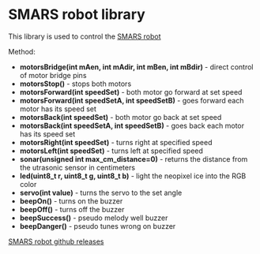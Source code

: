 # SMARS robot library

This library is used to control the [SMARS robot](https://github.com/jerabina/SMARS)

Method:
- **motorsBridge(int mAen, int mAdir, int mBen, int mBdir)** - direct control of motor bridge pins
- **motorsStop()** - stops both motors 
- **motorsForward(int speedSet)** - both motor go forward at set speed
- **motorsForward(int speedSetA, int speedSetB)** - goes forward each motor has its speed set
- **motorsBack(int speedSet)** - both motor go back at set speed
- **motorsBack(int speedSetA, int speedSetB)** - goes back each motor has its speed set
- **motorsRight(int speedSet)** - turns right at specified speed
- **motorsLeft(int speedSet)** - turns left at specified speed
- **sonar(unsigned int max_cm_distance=0)** - returns the distance from the utrasonic sensor in centimeters
- **led(uint8_t r, uint8_t g, uint8_t b)** - light the neopixel ice into the RGB color
- **servo(int value)** - turns the servo to the set angle
- **beepOn()** - turns on the buzzer
- **beepOff()** - turns off the buzzer
- **beepSuccess()** - pseudo melody well buzzer
- **beepDanger()** - pseudo tunes wrong on buzzer

[SMARS robot github releases](https://github.com/jerabina/SMARS_library/releases)